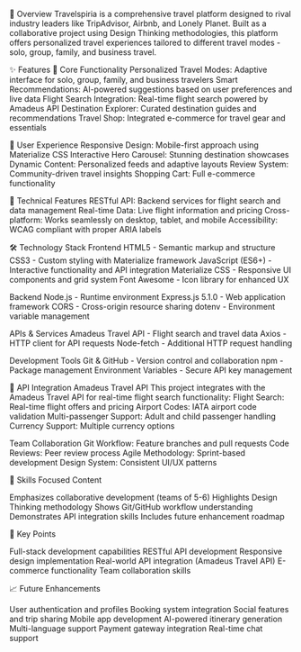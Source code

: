 🎯 Overview
Travelspiria is a comprehensive travel platform designed to rival industry leaders like TripAdvisor, Airbnb, and Lonely Planet. Built as a collaborative project using Design Thinking methodologies, this platform offers personalized travel experiences tailored to different travel modes - solo, group, family, and business travel.


✨ Features
🧭 Core Functionality
Personalized Travel Modes: Adaptive interface for solo, group, family, and business travelers
Smart Recommendations: AI-powered suggestions based on user preferences and live data
Flight Search Integration: Real-time flight search powered by Amadeus API
Destination Explorer: Curated destination guides and recommendations
Travel Shop: Integrated e-commerce for travel gear and essentials


🎨 User Experience
Responsive Design: Mobile-first approach using Materialize CSS
Interactive Hero Carousel: Stunning destination showcases
Dynamic Content: Personalized feeds and adaptive layouts
Review System: Community-driven travel insights
Shopping Cart: Full e-commerce functionality


📱 Technical Features
RESTful API: Backend services for flight search and data management
Real-time Data: Live flight information and pricing
Cross-platform: Works seamlessly on desktop, tablet, and mobile
Accessibility: WCAG compliant with proper ARIA labels


🛠 Technology Stack
Frontend
HTML5 - Semantic markup and structure
CSS3 - Custom styling with Materialize framework
JavaScript (ES6+) - Interactive functionality and API integration
Materialize CSS - Responsive UI components and grid system
Font Awesome - Icon library for enhanced UX


Backend
Node.js - Runtime environment
Express.js 5.1.0 - Web application framework
CORS - Cross-origin resource sharing
dotenv - Environment variable management


APIs & Services
Amadeus Travel API - Flight search and travel data
Axios - HTTP client for API requests
Node-fetch - Additional HTTP request handling


Development Tools
Git & GitHub - Version control and collaboration
npm - Package management
Environment Variables - Secure API key management


🔌 API Integration
Amadeus Travel API
This project integrates with the Amadeus Travel API for real-time flight search functionality:
Flight Search: Real-time flight offers and pricing
Airport Codes: IATA airport code validation
Multi-passenger Support: Adult and child passenger handling
Currency Support: Multiple currency options


Team Collaboration
Git Workflow: Feature branches and pull requests
Code Reviews: Peer review process
Agile Methodology: Sprint-based development
Design System: Consistent UI/UX patterns


💼 Skills Focused Content

Emphasizes collaborative development (teams of 5-6)
Highlights Design Thinking methodology
Shows Git/GitHub workflow understanding
Demonstrates API integration skills
Includes future enhancement roadmap

🌟 Key Points

Full-stack development capabilities
RESTful API development
Responsive design implementation
Real-world API integration (Amadeus Travel API)
E-commerce functionality
Team collaboration skills

📈 Future Enhancements

 User authentication and profiles
 Booking system integration
 Social features and trip sharing
 Mobile app development
 AI-powered itinerary generation
 Multi-language support
 Payment gateway integration
 Real-time chat support
